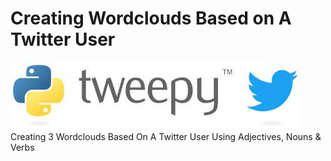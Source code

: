 # Creating Wordclouds Based on A Twitter User
![Tweepy logo](/Assets/tweepylogo.jpeg)
Creating 3 Wordclouds Based On A Twitter User Using Adjectives, Nouns &amp; Verbs
